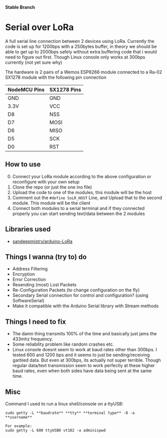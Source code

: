 **Stable Branch**
# Serial over LoRa
A full serial line connection between 2 devices using LoRa. Currently the code is set up for 1200bps with a 250bytes buffer, in theory we should be able to get up to 2000bps safely without extra buffering code that i would need to figure out first. Though Linux console only works at 300bps currently (not yet sure why)

The hardware is 2 pairs of a Wemos ESP8266 module connected to a Ra-02 SX1278 module with the following pin connection

|NodeMCU Pins|SX1278 Pins|
|---|---|
|GND|GND|
|3.3V|VCC|
|D8|NSS|
|D7|MOSI|
|D6|MISO|
|D5|SCK|
|D0|RST|

## How to use
0. Connect your LoRa module according to the above configuration or reconfigure with your own setup
1. Clone the repo (or just the one ino file)
2. Upload the code to one of the modules, this module will be the host
3. Comment out the `#define SoLR_HOST` Line, and Upload that to the second module. This module will be the client
4. Connect both modules to a serial terminal and if they connected properly you can start sending text/data between the 2 modules

## Libraries used
- [sandeepmistry/arduino-LoRa](https://github.com/sandeepmistry/arduino-LoRa)

## Things I wanna (try to) do
- Address Filtering
- Encryption
- Error Correction
- Resending (most) Lost Packets
- Re-Configuration Packets (to change configuration on the fly)
- Secondary Serial connection for control and configuration? (using SoftwareSerial)
- Make it compatible with the Arduino Serial library with Stream methods

## Things I need to fix
- The damn thing transmits 100% of the time and basically just jams the 433mhz frequency.
- Some reliability problem like random crashes etc.
- Linux console doesnt seem to work at baud rates other than 300bps. I tested 600 and 1200 bps and it seems to just be sending/receiving garbled data. But even at 300bps, its actually not super terrible. Though regular data/text transmission seem to work perfectly at these higher baud rates, even when both sides have data being sent at the same time. 

## Misc
Command I used to run a linux shell/console on a ttyUSB:
```
sudo getty -L **baudrate** **tty** **terminal type** -8 -a **username**

For example:
sudo getty -L 600 ttyUSB0 vt102 -a adminispwd
```
